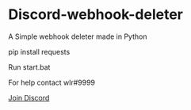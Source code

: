 # Discord-webhook-deleter
A Simple webhook deleter made in Python

pip install requests

Run start.bat

For help contact wlr#9999

<a href="https://discord.gg/nexus-tools" class="discord-button">Join Discord</a>
